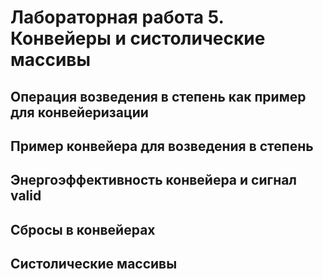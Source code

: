 # Лабораторная работа 5. Конвейеры и систолические массивы

## Операция возведения в степень как пример для конвейеризации

## Пример конвейера для возведения в степень

## Энергоэффективность конвейера и сигнал valid

## Сбросы в конвейерах

## Систолические массивы
